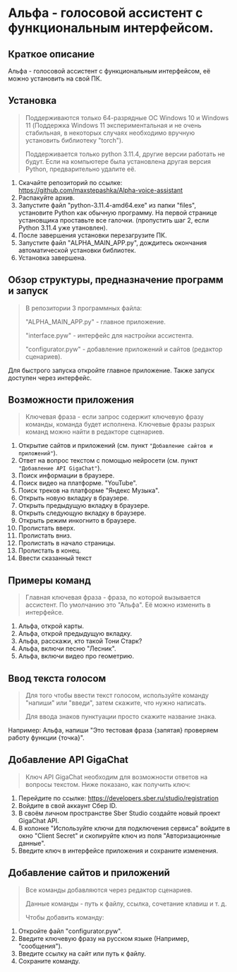 # Альфа - голосовой ассистент с функциональным интерфейсом.

## Краткое описание
Альфа - голосовой ассистент с функциональным интерфейсом, её можно установить на свой ПК.

## Установка
> Поддерживаются только 64-разрядные ОС Windows 10 и Windows 11 (Поддержка Windows 11 экспериментальная и не очень стабильная, в некоторых случаях необходимо вручную установить библиотеку "torch").
>
> Поддерживается только python 3.11.4, другие версии работать не будут. Если на компьютере была установлена другая версия Python, предварительно удалите её.

1) Скачайте репозиторий по ссылке: https://github.com/maxstepashka/Alpha-voice-assistant
2) Распакуйте архив.
3) Запустите файл "python-3.11.4-amd64.exe" из папки "files", установите Python как обычную программу. На первой странице установщика проставьте все галочки. (пропустить шаг 2, если Python 3.11.4 уже утановлен).
4) После завершения установки перезагрузите ПК.
5) Запустите файл "ALPHA_MAIN_APP.py", дождитесь окончания автоматической установки библиотек.
6) Установка завершена.

## Обзор структуры, предназначение программ и запуск
> В репозитории 3 программных файла:
>
> "ALPHA_MAIN_APP.py" - главное приложение.
>
> "interface.pyw" - интерфейс для настройки ассистента.
>
> "configurator.pyw" - добавление приложений и сайтов (редактор сценариев).

Для быстрого запуска откройте главное приложение. Также запуск доступен через интерфейс.

## Возможности приложения
> Ключевая фраза - если запрос содержит ключевую фразу команды, команда будет исполнена.
> Ключевые фразы разрых команд можно найти в редакторе сценариев.
1) Открытие сайтов и приложений (см. пункт ```"Добавление сайтов и приложений"```).
2) Ответ на вопрос текстом с помощью нейросети (см. пункт ```"Добавление API GigaChat"```).
3) Поиск информации в браузере.
4) Поиск видео на платформе. "YouTube".
5) Поиск треков на платформе "Яндекс Музыка".
6) Открыть новую вкладку в браузере.
7) Открыть предыдущую вкладку в браузере.
8) Открыть следующую вкладку в браузере. 
9) Открыть режим инкогнито в браузере.
10) Пролистать вверх.
11) Пролистать вниз.
12) Пролистать в начало страницы.
13) Пролистать в конец.
15) Ввести сказанный текст

## Примеры команд
> Главная ключевая фраза - фраза, по которой вызывается ассистент. По умолчанию это "Альфа". Её можно изменить в интерфейсе.
1) Альфа, открой карты.
2) Альфа, открой предыдущую вкладку.
3) Альфа, расскажи, кто такой Тони Старк?
4) Альфа, включи песню "Лесник".
5) Альфа, включи видео про геометрию.

## Ввод текста голосом
> Для того чтобы ввести текст голосом, используйте команду "напиши" или "введи", затем скажите, что нужно написать.
>
>Для ввода знаков пунктуации просто скажите название знака.

Например: Альфа, напиши "Это тестовая фраза {запятая} проверяем работу функции {точка}".

## Добавление API GigaChat
> Ключ API GigaChat необходим для возможности ответов на вопросы текстом. Ниже показано, как получить ключ:

1) Перейдите по ссылке: https://developers.sber.ru/studio/registration
2) Войдите в свой аккаунт Сбер ID.
3) В своём личном пространстве Sber Studio создайте новый проект GigaChat API.
4) В колонке "Используйте ключи для подключения сервиса" войдите в окно "Client Secret" и скопируйте ключ из поля "Авторизационные данные".
5) Введите ключ в интерфейсе приложения и сохраните изменения.

## Добавление сайтов и приложений

> Все команды добавляются через редактор сценариев.
> 
> Данные команды - путь к файлу, ссылка, сочетание клавиш и т. д.
>
> Чтобы добавить команду:

1) Откройте файл "configurator.pyw". 
2) Введите ключевую фразу на русском языке (Например, "сообщения").
3) Введите ссылку на сайт или путь к файлу.
4) Сохраните команду.